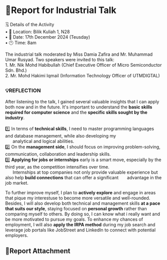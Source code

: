 # 📃Report for Industrial Talk

🗓️ Details of the Activity<br>
• 📍 Location: Bilik Kuliah 1, N28 <br>
• 📅 Date: 17th December 2024 (Teusday)<br>
• 🕛 Time: 8am<br>


The industrial talk moderated by Miss Damia Zafira and Mr. Muhammad Umar Rusyad. Two speakers were invited to this talk:<br>
1️. Mr. Nik Mohd Habibullah (Chief Executive Officer of Micro Semiconductor Sdn. Bhd.) <br>
2️. Mr. Mohd Hakimi Iqmail (Information Technology Officer of UTMDIGTAL)

## 
<h3>💡REFLECTION</h3>

After listening to the talk, I gained several valuable insights that I can apply both now and in the future. It's important to understand the **basic skills required for computer science** and the **specific skills sought by the industry**. <br><br>
1️⃣ In terms of **technical skills**, I need to master programming languages and database management, while also developing my <br>
&nbsp;&nbsp;&nbsp;&nbsp;&nbsp;&nbsp;analytical and logical abilities.<br>
2️⃣ On the **management side**, I should focus on improving problem-solving, communication, collaboration and leadership skills.<br>
3️⃣ **Applying for jobs or internships** early is a smart move, especially by the third year, as the competition intensifies over time. <br>
&nbsp;&nbsp;&nbsp;&nbsp;&nbsp;&nbsp;Internships at top companies not only provide valuable experience but also help **build connections** that can offer a significant 
&nbsp;&nbsp;&nbsp;&nbsp;&nbsp;&nbsp;advantage in the job market.

To further improve myself, I plan to **actively explore** and engage in areas that pique my interestuse to become more versatile and well-rounded. Besides, I will also develop both technical and management skills **at a pace that suits our style**, staying focused on **personal growth** rather than comparing myself to others. By doing so, I can know what i really want and be more motivated to pursue my goals. To enhance my chances of employment, I will also **apply the IRPA method** during my job search and leverage job portals like JobStreet and LinkedIn to connect with potential employers.











## 📌Report Attachment
